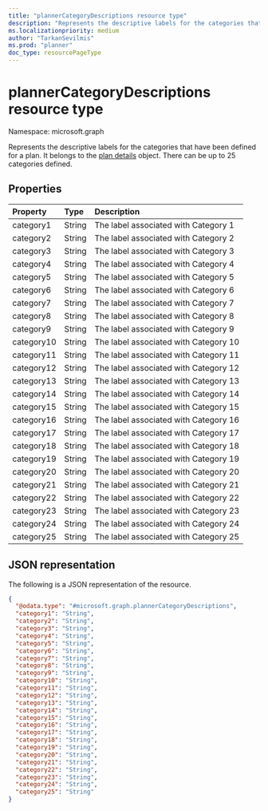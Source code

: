 ```yaml
---
title: "plannerCategoryDescriptions resource type"
description: "Represents the descriptive labels for the categories that have been defined for a plan. It belongs to the plan details object. There can be up to 25 categories defined. "
ms.localizationpriority: medium
author: "TarkanSevilmis"
ms.prod: "planner"
doc_type: resourcePageType
---
```


# plannerCategoryDescriptions resource type

Namespace: microsoft.graph

Represents the descriptive labels for the categories that have been defined for a plan. It belongs to the [plan details](plannerplandetails.md) object. There can be up to 25 categories defined.


## Properties
| Property	   | Type	|Description|
|:---------------|:--------|:----------|
|category1|String|The label associated with Category 1|
|category2|String|The label associated with Category 2|
|category3|String|The label associated with Category 3|
|category4|String|The label associated with Category 4|
|category5|String|The label associated with Category 5|
|category6|String|The label associated with Category 6|
|category7|String|The label associated with Category 7|
|category8|String|The label associated with Category 8|
|category9|String|The label associated with Category 9|
|category10|String|The label associated with Category 10|
|category11|String|The label associated with Category 11|
|category12|String|The label associated with Category 12|
|category13|String|The label associated with Category 13|
|category14|String|The label associated with Category 14|
|category15|String|The label associated with Category 15|
|category16|String|The label associated with Category 16|
|category17|String|The label associated with Category 17|
|category18|String|The label associated with Category 18|
|category19|String|The label associated with Category 19|
|category20|String|The label associated with Category 20|
|category21|String|The label associated with Category 21|
|category22|String|The label associated with Category 22|
|category23|String|The label associated with Category 23|
|category24|String|The label associated with Category 24|
|category25|String|The label associated with Category 25|

## JSON representation
The following is a JSON representation of the resource.

<!-- {
  "blockType": "resource",
  "optionalProperties": [

  ],
  "@odata.type": "microsoft.graph.plannerCategoryDescriptions"
}-->

```json
{
  "@odata.type": "#microsoft.graph.plannerCategoryDescriptions",
  "category1": "String",
  "category2": "String",
  "category3": "String",
  "category4": "String",
  "category5": "String",
  "category6": "String",
  "category7": "String",
  "category8": "String",
  "category9": "String",
  "category10": "String",
  "category11": "String",
  "category12": "String",
  "category13": "String",
  "category14": "String",
  "category15": "String",
  "category16": "String",
  "category17": "String",
  "category18": "String",
  "category19": "String",
  "category20": "String",
  "category21": "String",
  "category22": "String",
  "category23": "String",
  "category24": "String",
  "category25": "String"
}
```

<!-- uuid: 8fcb5dbc-d5aa-4681-8e31-b001d5168d79
2015-10-25 14:57:30 UTC -->
<!-- {
  "type": "#page.annotation",
  "description": "plannerCategoryDescriptions resource",
  "keywords": "",
  "section": "documentation",
  "tocPath": ""
}-->

